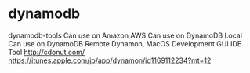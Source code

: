# dynamodb
dynamodb-tools  Can use on Amazon AWS Can use on DynamoDB Local Can use on DynamoDB Remote  Dynamon, MacOS Development GUI IDE Tool  http://cdonut.com/  https://itunes.apple.com/jp/app/dynamon/id1169112234?mt=12
